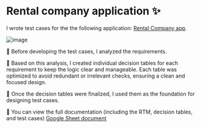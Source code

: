 <div> 
  <h1>Rental company application ✨ </h1>
  <p>I wrote test cases for the the following application: <a href="https://exercises.test-design.org/rental/" target="_blank">Rental Company app</a>.</p>

  ![image](https://github.com/user-attachments/assets/10d269ec-e632-4835-9169-f6c81247e939)

  <p>🔎 Before developing the test cases, I analyzed the requirements. </p>

  <p>
   📝 Based on this analysis, I created individual decision tables for each requirement to keep the logic clear and manageable. Each table was 
    optimized to avoid redundant or irrelevant checks, ensuring a clean and focused design.
  </p>

  <p>
   📎 Once the decision tables were finalized, I used them as the foundation for designing test cases.
  </p>

  <p> 📌 You can view the full documentation (including the RTM, decision tables, and test cases)  <a href="https://docs.google.com/spreadsheets/d/1D6ICuvUaFa8YBLdcuh6Lf09aHThrB5AEp91OdDOtreQ/edit?usp=sharing" target="_blank">Google Sheet document</a> </p>
</div> 
